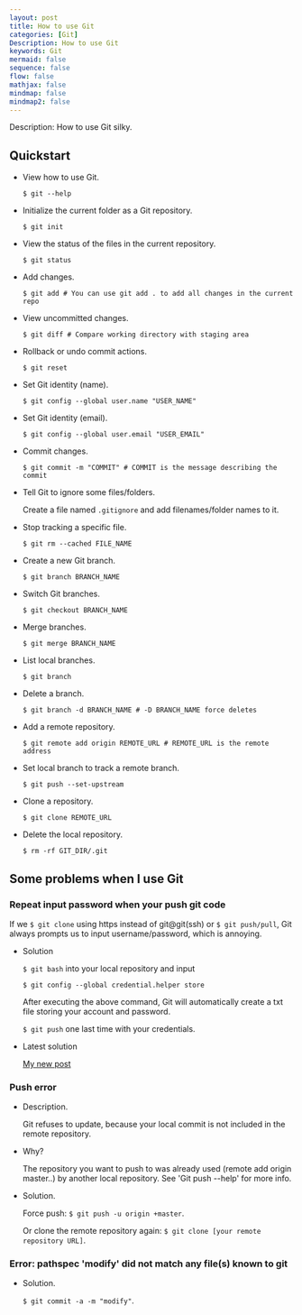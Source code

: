 ```yaml
---
layout: post
title: How to use Git
categories: [Git]
Description: How to use Git
keywords: Git
mermaid: false
sequence: false
flow: false
mathjax: false
mindmap: false
mindmap2: false
---
```


Description: How to use Git silky.

## Quickstart

+ View how to use Git.

    `$ git --help`

+ Initialize the current folder as a Git repository.

    `$ git init`

+ View the status of the files in the current repository.

    `$ git status`

+ Add changes.

    `$ git add # You can use git add . to add all changes in the current repo`

+ View uncommitted changes.

    `$ git diff # Compare working directory with staging area`

+ Rollback or undo commit actions.

    `$ git reset`

+ Set Git identity (name).

    `$ git config --global user.name "USER_NAME"`

+ Set Git identity (email).

    `$ git config --global user.email "USER_EMAIL"`

+ Commit changes.

    `$ git commit -m "COMMIT" # COMMIT is the message describing the commit`

+ Tell Git to ignore some files/folders.

    Create a file named `.gitignore` and add filenames/folder names to it.

+ Stop tracking a specific file.

    `$ git rm --cached FILE_NAME`

+ Create a new Git branch.

    `$ git branch BRANCH_NAME`

+ Switch Git branches.

    `$ git checkout BRANCH_NAME`

+ Merge branches.

    `$ git merge BRANCH_NAME`

+ List local branches.

    `$ git branch`

+ Delete a branch.

    `$ git branch -d BRANCH_NAME # -D BRANCH_NAME force deletes`

+ Add a remote repository.

    `$ git remote add origin REMOTE_URL # REMOTE_URL is the remote address`

+ Set local branch to track a remote branch.

    `$ git push --set-upstream`

+ Clone a repository.

    `$ git clone REMOTE_URL`

+ Delete the local repository.

    `$ rm -rf GIT_DIR/.git`


## Some problems when I use Git

### Repeat input password when your push git code

If we `$ git clone` using https instead of git@git(ssh) or `$ git push/pull`, Git always prompts us to input username/password, which is annoying.

+ Solution

    `$ git bash` into your local repository and input

    `$ git config --global credential.helper store`

    After executing the above command, Git will automatically create a txt file storing your account and password.

    `$ git push` one last time with your credentials.

+ Latest solution

    [My new post](https://ther0ok1eboy.github.io/2024/09/24/Associate-remote-repository/)

### Push error

+ Description.

    Git refuses to update, because your local commit is not included in the remote repository.

+ Why?

    The repository you want to push to was already used (remote add origin master..) by another local repository. See 'Git push --help' for more info.

+ Solution.

    Force push: `$ git push -u origin +master`.

    Or clone the remote repository again: `$ git clone [your remote repository URL]`.

### Error: pathspec 'modify' did not match any file(s) known to git

+ Solution.

    `$ git commit -a -m "modify"`.
